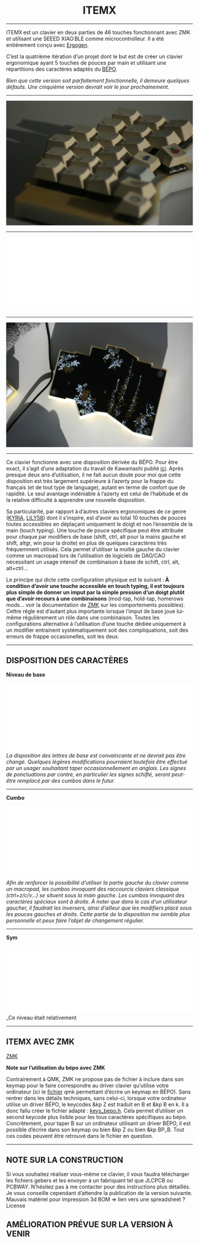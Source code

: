 <h1 align="center">ITEMX</h1>

***

ITEMX est un clavier en deux parties de 46 touches fonctionnant avec ZMK et utilisant une SEEED XIAO BLE comme microcontrolleur. Il a été entièrement conçu avec [Ergogen](https://github.com/ergogen/ergogen).

C’est la quatrième itération d’un projet dont le but est de créer un clavier ergonomique ayant 5 touches de pouces par main et utilisant une répartitions des caractères adaptés du [BÉPO](https://bepo.fr/wiki/Accueil). 

_Bien que cette version soit parfaitement fonctionnelle, il demeure quelques défauts. Une cinquième version devrait voir le jour prochainement._

***

![ITEMX](/docs/images/ITEMX1.JPG)
***
![ITEMX3](/docs/images/key3.png)
***
![ITEMX2](/docs/images/ITEMX2.JPG)
***

Ce clavier fonctionne avec une disposition dérivée du BÉPO. Pour être exact, il s’agit d’une adaptation du travail de Kawamashi publié [ici](https://forum.bepo.fr/viewtopic.php?id=1696). Après presque deux ans d’utilisation, il ne fait aucun doute pour moi que cette disposition est très largement supérieure à l’azerty pour la frappe du français (et de tout type de language), autant en terme de confort que de rapidité. Le seul avantage indéniable à l’azerty est celui de l’habitude et de la relative difficulté à apprendre une nouvelle disposition.

Sa particularité, par rapport à d’autres claviers ergonomiques de ce genre ([KYRIA](https://github.com/foostan/crkbd), [LILY58](https://github.com/kata0510/Lily58)) dont il s’inspire, est d’avoir au total 10 touches de pouces toutes accessibles en déplaçant uniquement le doigt et non l’ensemble de la main (touch typing). Une touche de pouce spécifique peut être attribuée pour chaque par modifiers de base (shift, ctrl, alt pour la mains gauche et shift, altgr, win pour la droite) en plus de quelques caractères très fréquemment utilisés. Cela permet d’utiliser la moitié gauche du clavier comme un macropad lors de l’utilisation de logiciels de DAO/CAO nécessitant un usage intensif de combinaison à base de schift, ctrl, alt, alt+ctrl...

Le principe qui dicte cette configuration physique est le suivant : **À condition d’avoir une touche accessible en touch typing, il est toujours plus simple de donner un imput par la simple pression d’un doigt plutôt que d’avoir recours à une combinaisons** (mod-tap, hold-tap, homerows mods... voir la documentation de [ZMK](https://zmk.dev/docs) sur les comportements possibles). Cettre rêgle est d’autant plus importante lorsque l’imput de base joue lui-même régulièrement un rôle dans une combinaison. Toutes les configurations alternative à l’utilisation d’une touche dédiée uniquement à un modifier entrainent systématiquement soit des compliquations, soit des erreurs de frappe occasionelles, soit les deux.

***

## DISPOSITION DES CARACTÈRES

**Niveau de base**

![BASE](/docs/images/1x/BASE.png)
_La disposition des lettres de base est convaincante et ne devrait pas être changé. Quelques légères modifications pourraient toutefois être effectué par un usager souhaitant taper occasionnellement en anglais. Les signes de ponctuations par contre, en particulier les signes schifté, seront peut-être remplacé par des cumbos dans le futur._ 

***

**Cumbo**

![CUMBO](/docs/images/1x/CUMBO.png)

_Afin de renforcer la possibilité d’utiliser la partie gauche du clavier comme un macropad, les cumbos invoquant des raccourcis claviers classique (ctrl+z/c/v...) se situent sous la main gauche. Les cumbos invoquant des caractères spéciaux sont à droite. À noter que dans le cas d’un utilisateur gaucher, il faudrait les inversers, ainsi d’ailleur que les modifiers placé sous les pouces gauches et droits._
_Cette partie de la disposition me semble plus personnelle et peux faire l’objet de changement régulier._

***

**Sym**

![SYM](/docs/images/1x/CUMBO.png)
_Ce niveau était relativement 
***

## ITEMX AVEC ZMK

[ZMK](https://github.com/MartinDrillon/zmk-config-ITEMX)

**Note sur l’utilisation du bépo avec ZMK**

Contrairement à QMK, ZMK ne propose pas de fichier à inclure dans son keymap pour le faire correspondre au driver clavier qu’utilise votre ordinateur (ici le [fichier](https://github.com/qmk/qmk_firmware/blob/master/quantum/keymap_extras/keymap_bepo.h) qmk permettant d’écrire un keymap en BÉPO). Sans rentrer dans les détails techniques, sans celui-ci, lorsque votre ordinateur utilise un driver BÉPO, le keycodes &kp Z est traduit en B et &kp B en k. Il a donc fallu créer le fichier adapté : [keys_bepo.h](https://github.com/MartinDrillon/zmk-config-ITEMX/blob/main/config/keys_bepo.h). Cela permet d’utiliser un second keycode plus lisible pour les tous caractères spécifiques au bépo. Concrètement, pour taper B sur un ordinateur utilisant un driver BÉPO, il est possible d’écrire dans son keymap ou bien &kp Z ou bien &kp BP_B. Tout ces codes peuvent être retrouvé dans le fichier en question. 

***
## NOTE SUR LA CONSTRUCTION

Si vous souhaitez réaliser vous-même ce clavier, il vous faudra télécharger les fichiers gebers et les envoyer à un fabriquant tel que JLCPCB ou PCBWAY. N’hésitez pas à me contacter pour des instructions plus détaillés. Je vous conseille cependant d’attendre la publication de la version suivante. 
Mauvais matériel pour impression 3d 
BOM => lien vers une spreadsheet ? 
License 

## AMÉLIORATION PRÉVUE SUR LA VERSION À VENIR